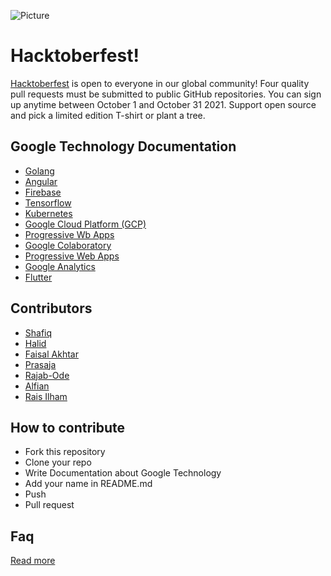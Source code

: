 ![Picture](https://github.com/dscunair/Hacktoberfest/blob/main/DSC%20Universitas%20Airlangga%20Logo%20x1.png)
# Hacktoberfest!
[Hacktoberfest](https://hacktoberfest.digitalocean.com/) is open to everyone in our global community! Four quality pull requests must be submitted to public GitHub repositories. You can sign up anytime between October 1 and October 31  2021.
Support open source and pick a limited edition T-shirt or plant a tree.



## Google Technology Documentation
- <a href="Golang/">Golang</a>
- <a href="Angular/">Angular</a>
- <a href="Firebase/">Firebase</a>
- <a href="Tensorflow/">Tensorflow</a>
- <a href="Kubernetes/">Kubernetes</a>
- <a href="GCP/">Google Cloud Platform (GCP)</a>
- <a href="PWA/">Progressive Wb Apps</a>
- <a href="Google Colaboratory/">Google Colaboratory</a>
- <a href="Progressive Web Apps/">Progressive Web Apps</a>
- <a href="Google Analytics/">Google Analytics</a>
- <a href="Flutter/">Flutter</a>


## Contributors

- [Shafiq](https://github.com/iqbalShafiq)
- [Halid](https://github.com/hmk1337)
- [Faisal Akhtar](https://github.com/faisalAkhtar)
- [Prasaja](https://github.com/Prasaja28)
- [Rajab-Ode](https://github.com/rajab-ode)
- [Alfian](https://github.com/alfianp613)
- [Rais Ilham](https://github.com/raisilhamn)


## How to contribute
- Fork this repository
- Clone your repo
- Write Documentation about Google Technology
- Add your name in README.md
- Push
- Pull request

## Faq
[Read more](https://hacktoberfest.digitalocean.com/faq/)
